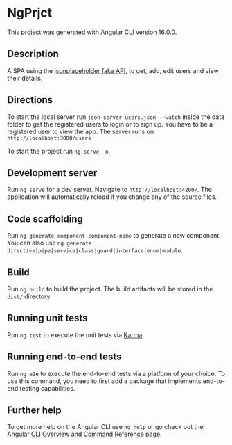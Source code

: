 # NgPrjct

This project was generated with [Angular CLI](https://github.com/angular/angular-cli) version 16.0.0.

## Description

A SPA using the [jsonplaceholder fake API](https://jsonplaceholder.typicode.com/), to get, add, edit users and view their details.

## Directions

To start the local server run `json-server users.json --watch` inside the data folder to get the registered users to login or to sign up. You have to be a registered user to view the app. The server runs on `http://localhost:3000/users`

To start the project run `ng serve -o`.

## Development server

Run `ng serve` for a dev server. Navigate to `http://localhost:4200/`. The application will automatically reload if you change any of the source files.

## Code scaffolding

Run `ng generate component component-name` to generate a new component. You can also use `ng generate directive|pipe|service|class|guard|interface|enum|module`.

## Build

Run `ng build` to build the project. The build artifacts will be stored in the `dist/` directory.

## Running unit tests

Run `ng test` to execute the unit tests via [Karma](https://karma-runner.github.io).

## Running end-to-end tests

Run `ng e2e` to execute the end-to-end tests via a platform of your choice. To use this command, you need to first add a package that implements end-to-end testing capabilities.

## Further help

To get more help on the Angular CLI use `ng help` or go check out the [Angular CLI Overview and Command Reference](https://angular.io/cli) page.
